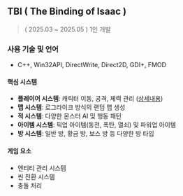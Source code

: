 ## TBI ( The Binding of Isaac )

> ( 2025.03 ~ 2025.05 ) 1인 개발


### 사용 기술 및 언어
- C++, Win32API, DirectWrite, Direct2D, GDI+, FMOD


#### 핵심 시스템
- **플레이어 시스템**: 캐릭터 이동, 공격, 체력 관리 ([상세내용](https://tobrother.tistory.com/131))
- **맵 시스템**: 로그라이크 방식의 랜덤 맵 생성
- **적 시스템**: 다양한 몬스터 AI 및 행동 패턴
- **아이템 시스템**: 픽업 아이템(동전, 폭탄, 열쇠) 및 파워업 아이템
- **방 시스템**: 일반 방, 황금 방, 보스 방 등 다양한 방 타입

#### 게임 요소
- 엔티티 관리 시스템
- 씬 전환 시스템
- 충돌 처리
